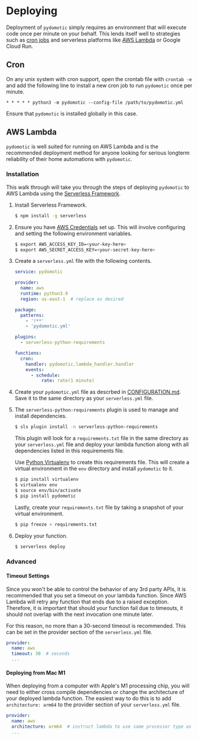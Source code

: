 # Deploying

Deployment of `pydomotic` simply requires an environment that will execute code once per minute on your behalf. This lends itself well to strategies such as [cron jobs](https://en.wikipedia.org/wiki/Cron) and serverless platforms like [AWS Lambda](https://aws.amazon.com/lambda/) or Google Cloud Run.

## Cron

On any unix system with cron support, open the crontab file with `crontab -e` and add the following line to install a new cron job to run `pydomotic` once per minute.

```cron
* * * * * python3 -m pydomotic --config-file /path/to/pydomotic.yml
```

Ensure that `pydomotic` is installed globally in this case.

## AWS Lambda

`pydomotic` is well suited for running on AWS Lambda and is the recommended deployment method for anyone looking for serious longterm reliability of their home automations with `pydomotic`.

### Installation

This walk through will take you through the steps of deploying `pydomotic` to AWS Lambda using the [Serverless Framework](https://www.serverless.com/).

1. Install Serverless Framework.

    ```bash
    $ npm install -g serverless
    ```

1. Ensure you have [AWS Credentials](https://www.serverless.com/framework/docs/providers/aws/guide/credentials/) set up. This will involve configuring and setting the following environment variables.

    ```bash
    $ export AWS_ACCESS_KEY_ID=<your-key-here>
    $ export AWS_SECRET_ACCESS_KEY=<your-secret-key-here>
    ```

1. Create a `serverless.yml` file with the following contents.

    ```yaml
    service: pydomotic

    provider:
      name: aws
      runtime: python3.9
      region: us-east-1  # replace as desired

    package:
      patterns:
        - '!**'
        - 'pydomotic.yml'

    plugins:
      - serverless-python-requirements

    functions:
      cron:
        handler: pydomotic.lambda_handler.handler
        events:
          - schedule:
              rate: rate(1 minute)
    ```

1. Create your `pydomotic.yml` file as descrbed in [CONFIGURATION.md](./CONFIGURATION.md). Save it to the same directory as your `serverless.yml` file.

1. The `serverless-python-requirements` plugin is used to manage and install dependencies.

    ```bash
    $ sls plugin install -n serverless-python-requirements
    ```

    This plugin will look for a `requirements.txt` file in the same directory as your `serverless.yml` file and deploy your lambda function along with all dependencies listed in this requirements file.

    Use [Python Virtualenv](https://virtualenv.pypa.io/en/latest/) to create this requirements file. This will create a virtual environment in the `env` directory and install `pydomotic` to it.

    ```bash
    $ pip install virtualenv
    $ virtualenv env
    $ source env/bin/activate
    $ pip install pydomotic
    ```

    <!-- Include on demand package installation here -->

    Lastly, create your `requirements.txt` file by taking a snapshot of your virtual environment.

    ```bash
    $ pip freeze > requirements.txt
    ```

1. Deploy your function.

    ```bash
    $ serverless deploy
    ```

### Advanced

#### Timeout Settings

Since you won't be able to control the behavior of any 3rd party APIs, it is recommended that you set a timeout on your lambda function. Since AWS Lambda will retry any function that ends due to a raised exception. Therefore, it is important that should your function fail due to timeouts, it should not overlap with the next invocation one minute later.

For this reason, no more than a 30-second timeout is recommended. This can be set in the provider section of the `serverless.yml` file.

```yaml
provider:
  name: aws
  timeout: 30  # seconds
  ...
```

#### Deploying from Mac M1

When deploying from a computer with Apple's M1 processing chip, you will need to either cross compile dependencies or change the architecture of your deployed lambda function. The easiest way to do this is to add `architecture: arm64` to the provider section of your `serverless.yml` file.

```yaml
provider:
  name: aws
  architecture: arm64  # instruct lambda to use same processor type as your local computer
  ...
```

